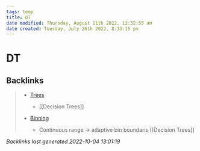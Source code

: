 ```yaml
---
tags: temp
title: DT
date modified: Thursday, August 11th 2022, 12:32:55 am
date created: Tuesday, July 26th 2022, 8:33:15 pm
---
```


# DT

## Backlinks

> - [Trees](Trees.md)
>   - [[Decision Trees]]
>    
> - [Binning](Binning.md)
>   - Continuous range -> adaptive bin boundaris [[Decision Trees]]

_Backlinks last generated 2022-10-04 13:01:19_
